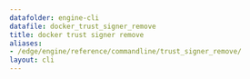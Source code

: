 ```yaml
---
datafolder: engine-cli
datafile: docker_trust_signer_remove
title: docker trust signer remove
aliases:
- /edge/engine/reference/commandline/trust_signer_remove/
layout: cli
---
```


<!--
This page is automatically generated from Docker's source code. If you want to
suggest a change to the text that appears here, open a ticket or pull request
in the source repository on GitHub:

https://github.com/docker/cli
-->